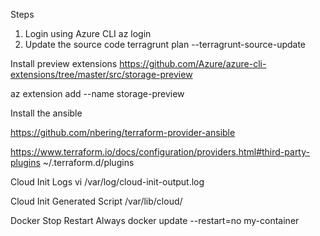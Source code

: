 
Steps

1. Login using Azure CLI
az login
2. Update the source code
terragrunt plan --terragrunt-source-update


Install preview extensions
https://github.com/Azure/azure-cli-extensions/tree/master/src/storage-preview

az extension add --name storage-preview


Install the ansible

https://github.com/nbering/terraform-provider-ansible


https://www.terraform.io/docs/configuration/providers.html#third-party-plugins
~/.terraform.d/plugins



Cloud Init Logs
vi /var/log/cloud-init-output.log

Cloud Init Generated Script
/var/lib/cloud/

Docker Stop Restart Always
docker update --restart=no my-container
